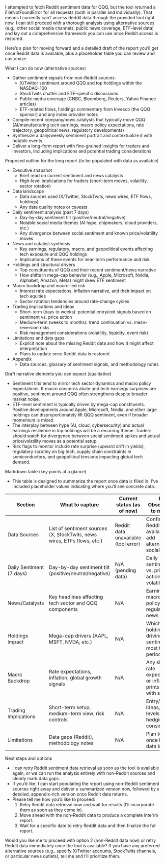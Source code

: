 I attempted to fetch Reddit sentiment data for QQQ, but the tool returned a FileNotFoundError for all requests (both in parallel and individually). That means I currently can’t access Reddit data through the provided tool right now. I can still proceed with a thorough analysis using alternative sources (e.g., other social media channels, public news coverage, ETF-level data) and lay out a comprehensive framework you can use once Reddit access is restored.

Here’s a plan for moving forward and a detailed draft of the report you’ll get once Reddit data is available, plus a placeholder table you can review and customize.

What I can do now (alternative sources)
- Gather sentiment signals from non-Reddit sources:
  - X/Twitter sentiment around QQQ and top holdings within the NASDAQ-100
  - StockTwits chatter and ETF-specific discussions
  - Public media coverage (CNBC, Bloomberg, Reuters, Yahoo Finance articles)
  - ETF-related flows, holdings commentary from Invesco (the QQQ sponsor) and any index provider notes
- Compile recent company/news catalysts that typically move QQQ (AI/manufacturing tech earnings, macro policy expectations, rate trajectory, geopolitical news, regulatory developments)
- Synthesize a daily/weekly sentiment portrait and contextualize it with notable events
- Deliver a long-form report with fine-grained insights for traders and investors, including implications and potential trading considerations

Proposed outline for the long report (to be populated with data as available)
- Executive snapshot
  - Brief read on current sentiment and news catalysts
  - High-level implications for traders (short-term moves, volatility, sector rotation)
- Data landscape
  - Data sources used (X/Twitter, StockTwits, news wires, ETF flows, holdings)
  - Any data quality notes or caveats
- Daily sentiment analysis (past 7 days)
  - Day-by-day sentiment tilt (positive/neutral/negative)
  - Notable social media themes (AI hype, chipmakers, cloud providers, etc.)
  - Any divergence between social sentiment and known price/volatility moves
- News and catalyst synthesis
  - Key earnings, regulatory, macro, and geopolitical events affecting tech exposure and QQQ holdings
  - Implications of these events for near-term performance and risk
- Holdings and structural drivers
  - Top constituents of QQQ and their recent sentiment/news narrative
  - How shifts in mega-cap behavior (e.g., Apple, Microsoft, Nvidia, Alphabet, Amazon, Meta) might skew ETF sentiment
- Macro backdrop and macro-led risk
  - Interest rate expectations, inflation narrative, and their impact on tech equities
  - Sector rotation tendencies around rate-change cycles
- Trading implications and ideas
  - Short-term (days to weeks): potential entry/exit signals based on sentiment vs. price action
  - Medium-term (weeks to months): trend continuation vs. mean-reversion risks
  - Risk management considerations (volatility, liquidity, event risk)
- Limitations and data gaps
  - Explicit note about the missing Reddit data and how it might affect interpretation
  - Plans to update once Reddit data is restored
- Appendix
  - Data sources, glossary of sentiment signals, and methodology notes

Draft narrative elements you can expect (qualitative)
- Sentiment tilts tend to mirror tech sector dynamics and macro policy expectations. If macro concerns abate and tech earnings surprises are positive, sentiment around QQQ often strengthens despite broader market noise.
- ETF-level sentiment is typically driven by mega-cap constituents. Positive developments around Apple, Microsoft, Nvidia, and other large holdings can disproportionately lift QQQ sentiment, even if broader momentum is mixed.
- The interplay between hype (AI, cloud, cybersecurity) and actual earnings resilience in top holdings will be a recurring theme. Traders should watch for divergence between social sentiment spikes and actual price/volatility moves as a potential setup.
- Risk flags to monitor include rate surprise (upward drift in yields), regulatory scrutiny on big tech, supply chain constraints in semiconductors, and geopolitical tensions impacting global tech demand.

Markdown table (key points at a glance)
- This table is designed to summarize the report once data is filled in. I’ve included placeholder values indicating where you’ll see concrete data.

| Section | What to capture | Current status (as of now) | Key Observables to monitor |
|---|---|---|---|
| Data Sources | List of sentiment sources (X, StockTwits, news wires, ETFs flows, etc.) | Reddit data unavailable (tool error) | Confirm Reddit tool availability; add alternative social sources |
| Daily Sentiment (7 days) | Day-by-day sentiment tilt (positive/neutral/negative) | N/A (pending data) | Daily sentiment drift vs. price action and volatility |
| News/Catalysts | Key headlines affecting tech sector and QQQ components | N/A | Earnings, macro events, policy shifts, regulatory news |
| Holdings Impact | Mega-cap drivers (AAPL, MSFT, NVDA, etc.) | N/A | Which holdings are driving sentiment most this period |
| Macro Backdrop | Rate expectations, inflation, global growth signals | N/A | Any shift in rate expectations or inflation prints aligning with sentiment |
| Trading Implications | Short-term setup, medium-term view, risk controls | N/A | Entry/exit ideas, stop levels, hedging considerations |
| Limitations | Data gaps (Reddit), methodology notes | N/A | Plan to refresh once Reddit data is back |

Next steps and options
- I can retry Reddit sentiment data retrieval as soon as the tool is available again, or we can run the analysis entirely with non-Reddit sources and clearly mark data gaps.
- If you’d like, I can start populating the report using non-Reddit sentiment sources right away and deliver a summarized version now, followed by a detailed, appendix-rich version once Reddit data returns.
- Please tell me how you’d like to proceed:
  1) Retry Reddit data retrieval now and wait for results (I’ll incorporate them as soon as they come in).
  2) Move ahead with the non-Reddit data to produce a complete interim report.
  3) Wait for a specific date to retry Reddit data and then finalize the full report.

Would you like me to proceed with option 2 (non-Reddit data now) or retry Reddit data immediately once the tool is available? If you have any preferred alternative sources (e.g., specify X/Twitter accounts, StockTwits channels, or particular news outlets), tell me and I’ll prioritize them.